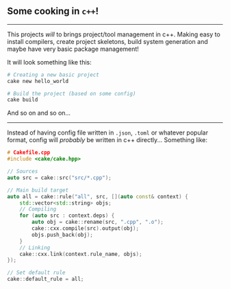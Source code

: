 ## Some cooking in `c++`!

- - -

This projects *will* to brings project/tool management in c++. Making easy to install
compilers, create project skeletons, build system generation and maybe have very basic
package management!

It will look something like this:

```sh
# Creating a new basic project
cake new hello_world
```

```sh
# Build the project (based on some config)
cake build
```

And so on and so on...

- - -

Instead of having config file written in `.json`, `.toml` or whatever popular format, config will
_*probably*_ be written in c++ directly... Something like:

```c++
# Cakefile.cpp
#include <cake/cake.hpp>

// Sources
auto src = cake::src("src/*.cpp");

// Main build target
auto all = cake::rule("all", src, [](auto const& context) {
    std::vector<std::string> objs;
    // Compiling
    for (auto src : context.deps) {
        auto obj = cake::rename(src, ".cpp", ".o");
        cake::cxx.compile(src).output(obj);
        objs.push_back(obj);
    }
    // Linking
    cake::cxx.link(context.rule_name, objs);
});

// Set default rule
cake::default_rule = all;
```
